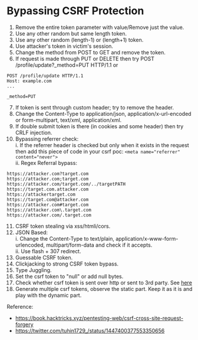 # Bypassing CSRF Protection
1. Remove the entire token parameter with value/Remove just the value.
2. Use any other random but same length token.
3. Use any other random (length-1) or (length+1) token.
4. Use attacker's token in victim's session.
5. Change the method from POST to GET and remove the token.
6. If request is made through PUT or DELETE then try POST /profile/update?_method=PUT HTTP/1.1 or 
```
POST /profile/update HTTP/1.1
Host: example.com
...

_method=PUT
```
7. If token is sent through custom header; try to remove the header.
8. Change the Content-Type to application/json, application/x-url-encoded or form-multipart, text/xml, application/xml.
9. If double submit token is there (in cookies and some header) then try CRLF injection.
10. Bypassing referrer check:  
i. If the referrer header is checked but only when it exists in the request then add this piece of code in your csrf poc: ```<meta name="referrer" content="never">```  
ii. Regex Referral bypass:  
```
https://attacker.com?target.com
https://attacker.com;target.com
https://attacker.com/target.com/../targetPATH
https://target.com.attacker.com
https://attackertarget.com
https://target.com@attacker.com
https://attacker.com#target.com
https://attacker.com\.target.com
https://attacker.com/.target.com
```
11. CSRF token stealing via xss/htmli/cors.
12. JSON Based:  
i. Change the Content-Type to text/plain, application/x-www-form-urlencoded, multipart/form-data and check if it accepts.  
ii. Use flash + 307 redirect.
13. Guessable CSRF token.
14. Clickjacking to strong CSRF token bypass.
15. Type Juggling.
16. Set the csrf token to "null" or add null bytes.
17. Check whether csrf token is sent over http or sent to 3rd party. See [here](https://hackerone.com/reports/15412)
18. Generate multiple csrf tokens, observe the static part. Keep it as it is and play with the dynamic part.

Reference:
- https://book.hacktricks.xyz/pentesting-web/csrf-cross-site-request-forgery
- https://twitter.com/tuhin1729_/status/1447400377553350656
